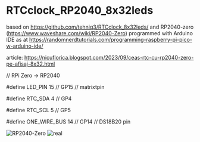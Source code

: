 # RTCclock_RP2040_8x32leds
based on https://github.com/tehniq3/RTCclock_8x32leds/ and RP2040-zero (https://www.waveshare.com/wiki/RP2040-Zero) programmed with Arduino IDE as at https://randomnerdtutorials.com/programming-raspberry-pi-pico-w-arduino-ide/ 

article: https://nicuflorica.blogspot.com/2023/09/ceas-rtc-cu-rp2040-zero-pe-afisaj-8x32.html

// RPi Zero -> RP2040

#define LED_PIN 15      // GP15 // matrixtpin

#define RTC_SDA 4       // GP4

#define RTC_SCL 5       // GP5

#define ONE_WIRE_BUS 14 // GP14 // DS18B20 pin

![RP2040-Zero](https://blogger.googleusercontent.com/img/b/R29vZ2xl/AVvXsEgzmPK0zdIuO4v8Fn4RUCzbbEVDbghPXANjEs6vOD09AZZmUdr1xvcByzLPj0XUOdRP5stzZvfufRa4lrd9c29UgcEjFW6YFKKvClgLl8HBS86RhIZ_PiRn6S1HQRR6jb5LZkDsb7KLxs_pJZDFT-tCjh7LE01ZEy7rHRvoYZtw6d8obB82wrDbNvbxV6FL/w200-h149/RP2040_RTC_DS18B20_info.jpg)
![real](https://blogger.googleusercontent.com/img/b/R29vZ2xl/AVvXsEhy_FTrXEGuVLMnD77DH7iGD5hA0Afl_7lXSC61bBugS3_ukmfAfm_gzbvLWUOZE3uUJC7Ife8eG8EECSdIl_afyBMJImobep8raSdOmjuINmvF4hN4j0JEUW6vPX8pTTCWc-CqhIJfybflrPp_BsNAmOCJokkk2vBlhwsRmXXlcP3xyr49S4gG23mVQi1G/w200-h150/RTC_RP2040_clock_03.jpg)
